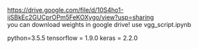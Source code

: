 https://drive.google.com/file/d/10S4ho1-ijSBkEc2GUCprOPm5FeKOXygo/view?usp=sharing  
you can download weights in google drive!
use vgg_script.ipynb 

python=3.5.5
tensorflow = 1.9.0
keras = 2.2.0
